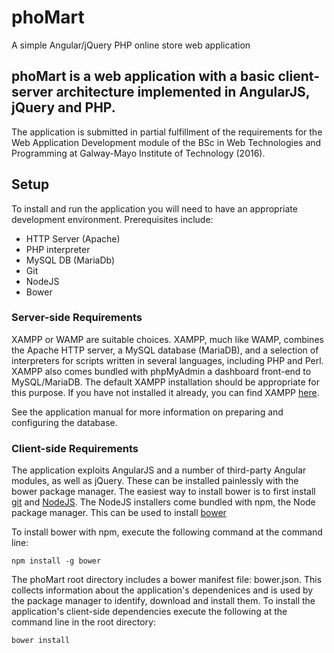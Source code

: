 # phoMart
A simple Angular/jQuery PHP online store web application 

## phoMart is a web application with a basic client-server architecture implemented in AngularJS, jQuery and PHP. 
The application is submitted in partial fulfillment of the requirements for the Web Application Development module 
of the BSc in Web Technologies and Programming at Galway-Mayo Institute of Technology (2016).

## Setup
To install and run the application you will need to have an appropriate development environment. Prerequisites include: 

* HTTP Server (Apache)
* PHP interpreter
* MySQL DB (MariaDb)
* Git
* NodeJS
* Bower

### Server-side Requirements

XAMPP or WAMP are suitable choices. XAMPP, much like WAMP, combines the Apache HTTP server, a MySQL database (MariaDB), 
and a selection of interpreters for scripts written in several languages, including PHP and Perl. XAMPP also comes 
bundled with phpMyAdmin a dashboard front-end to MySQL/MariaDB. The default XAMPP installation should be appropriate 
for this purpose. If you have not installed it already, you can find XAMPP [here](https://www.apachefriends.org/index.html). 

See the application manual for more information on preparing and configuring the database. 

### Client-side Requirements

The application exploits AngularJS and a number of third-party Angular modules, as well as jQuery. These can be installed
painlessly with the bower package manager. The easiest way to install bower is to first install [git](https://git-scm.com/)
and [NodeJS](https://nodejs.org/en/). The NodeJS installers come bundled with npm, the Node package manager. This can be used 
to install [bower](https://bower.io/)

To install bower with npm, execute the following command at the command line: 

`npm install -g bower`

The phoMart root directory includes a bower manifest file: bower.json. This collects information about the application's
dependenices and is used by the package manager to identify, download and install them. To install the application's
client-side dependencies execute the following at the command line in the root directory: 

`bower install`


